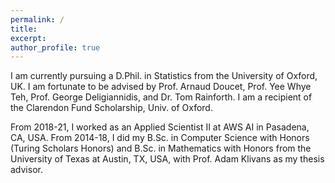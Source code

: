 ```yaml
---
permalink: /
title:
excerpt:
author_profile: true
---
```


I am currently pursuing a D.Phil. in Statistics from the University of Oxford, UK.
I am fortunate to be advised by Prof. Arnaud Doucet, Prof. Yee Whye Teh, Prof. George Deligiannidis, and Dr. Tom Rainforth.
I am a recipient of the Clarendon Fund Scholarship, Univ. of Oxford.

From 2018-21, I worked as an Applied Scientist II at AWS AI in Pasadena, CA, USA.
From 2014-18, I did my B.Sc. in Computer Science with Honors (Turing Scholars Honors) and B.Sc. in Mathematics with Honors from the University of Texas at Austin, TX, USA, with Prof. Adam Klivans as my thesis advisor.
